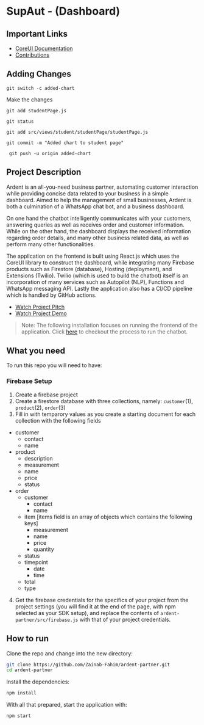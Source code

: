 # SupAut - (Dashboard)

## Important Links
- [CoreUI Documentation](https://coreui.io/react/docs/getting-started/introduction/)
- [Contributions](https://github.com/firstcontributions/first-contributions)

## Adding Changes
```
git switch -c added-chart
```
Make the changes 
```
git add studentPage.js
```
```
git status
```
```
git add src/views/student/studentPage/studentPage.js
```
```
git commit -m "Added chart to student page"
```

```
 git push -u origin added-chart
```
## Project Description
Ardent is an all-you-need business partner, automating customer interaction while providing concise data related to your business in a simple dashboard. Aimed to help the management of small businesses, Ardent is both a culmination of a WhatsApp chat bot, and a business dashboard.

On one hand the chatbot intelligently communicates with your customers, answering queries as well as receives order and customer information. While on the other hand, the dashboard displays the received information regarding order details, and many other business related data, as well as perform many other functionalities. 

The application on the frontend is built using React.js which uses the CoreUI library to construct the dashboard, while integrating many Firebase products such as Firestore (database), Hosting (deployment), and Extensions (Twilio). Twilio (which is used to build the chatbot) itself is an incorporation of many services such as Autopilot (NLP), Functions and WhatsApp messaging API. Lastly the application also has a CI/CD pipeline which is handled by GitHub actions.

- [Watch Project Pitch](https://youtu.be/d_CuzcwTs9U)
- [Watch Project Demo](https://youtu.be/gLxaxjGmtgs)

> Note: The following installation focuses on running the frontend of the application. Click [here](https://github.com/Zainab-Fahim/ardent-partner/tree/main/ardent-chat-bot#readme) to checkout the process to run the chatbot.

## What you need

To run this repo you will need to have:

### Firebase Setup
1. Create a firebase project
2. Create a firestore database with three collections, namely: `customer`(1), `product`(2), `order`(3) 
3. Fill in with temparory values as you create a starting document for each collection with the following fields
- customer
   - contact
   - name
- product
    - description
    - measurement
    - name
    - price
    - status
- order
    - customer
      - contact
      - name
    - item [items field is an array of objects which contains the following keys]
      - measurement
      - name
      - price
      - quantity
    - status
    - timepoint
      - date
      - time
    - total
    - type
 
4. Get the firebase credentials for the specifics of your project from the project settings (you will find it at the end of the page, with npm selected as your SDK setup), and replace the contents of `ardent-partner/src/firebase.js` with that of your project credentials. 

## How to run

Clone the repo and change into the new directory:

```bash
git clone https://github.com/Zainab-Fahim/ardent-partner.git
cd ardent-partner
```

Install the dependencies:

```bash
npm install
```

With all that prepared, start the application with:

```bash
npm start
```
